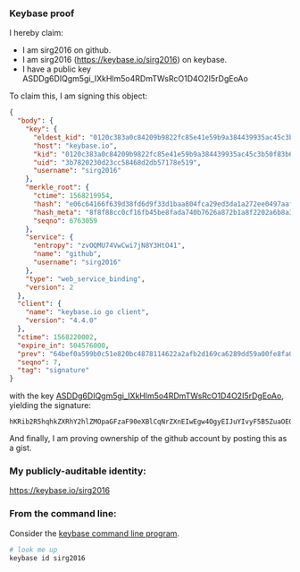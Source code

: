 ### Keybase proof

I hereby claim:

  * I am sirg2016 on github.
  * I am sirg2016 (https://keybase.io/sirg2016) on keybase.
  * I have a public key ASDDg6DIQgm5gi_IXkHlm5o4RDmTWsRcO1D4O2I5rDgEoAo

To claim this, I am signing this object:

```json
{
  "body": {
    "key": {
      "eldest_kid": "0120c383a0c84209b9822fc85e41e59b9a384439935ac45c3b50f83b6239ac3804a00a",
      "host": "keybase.io",
      "kid": "0120c383a0c84209b9822fc85e41e59b9a384439935ac45c3b50f83b6239ac3804a00a",
      "uid": "3b7820230d23cc58468d2db57178e519",
      "username": "sirg2016"
    },
    "merkle_root": {
      "ctime": 1568219954,
      "hash": "e06c64166f639d38fd6d9f33d1baa804fca29ed3da1a272ee0497aaf3adea5ae534627b07fb52769d98210155986170a0474f14b78ec3f1903d1e08fdec9eae3",
      "hash_meta": "8f8f88cc0cf16fb45be8fada740b7626a872b1a8f2202a6b8a385da7e76738d1",
      "seqno": 6763059
    },
    "service": {
      "entropy": "zvOQMU74VwCwi7jN8Y3HtO41",
      "name": "github",
      "username": "sirg2016"
    },
    "type": "web_service_binding",
    "version": 2
  },
  "client": {
    "name": "keybase.io go client",
    "version": "4.4.0"
  },
  "ctime": 1568220002,
  "expire_in": 504576000,
  "prev": "64bef0a599b0c51e820bc4878114622a2afb2d169ca6289dd59a00fe8fa0b04c",
  "seqno": 7,
  "tag": "signature"
}
```

with the key [ASDDg6DIQgm5gi_IXkHlm5o4RDmTWsRcO1D4O2I5rDgEoAo](https://keybase.io/sirg2016), yielding the signature:

```
hKRib2R5hqhkZXRhY2hlZMOpaGFzaF90eXBlCqNrZXnEIwEgw4OgyEIJuYIvyF5B5ZuaOEQ5k1rEXDtQ+DtiOaw4BKAKp3BheWxvYWTESpcCB8QgZL7wpZmwxR6CC8SHgRRiKir7LRacpiid1ZoA/o+gsEzEIEPZWLB8AkQIbjAjxEfDa7WAGWsVMTJirH7/VPEvBFrEAgHCo3NpZ8RAnhLtGwG/7l4XjO2g1aSZrjlN9Ou1ynJmZcqUp9x5yEQtCyZPb7hgRsD1qgfFFRSSf2weHW/dA71sXqj1SDpYCqhzaWdfdHlwZSCkaGFzaIKkdHlwZQildmFsdWXEIGkyFDkx22hdThxCdt6diTaEFb+Q4y04B00oTj9ZKczdo3RhZ80CAqd2ZXJzaW9uAQ==

```

And finally, I am proving ownership of the github account by posting this as a gist.

### My publicly-auditable identity:

https://keybase.io/sirg2016

### From the command line:

Consider the [keybase command line program](https://keybase.io/download).

```bash
# look me up
keybase id sirg2016
```
